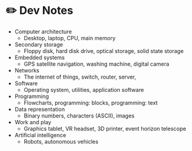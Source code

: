 # ✏️️ Dev Notes

- Computer architecture
    - Desktop, laptop, CPU, main memory
- Secondary storage
    - Floppy disk, hard disk drive, optical storage, solid state storage
- Embedded systems
    - GPS satellite navigation, washing machine, digital camera
- Networks
    - The internet of things, switch, router, server,
- Software
    - Operating system, utilities, application software
- Programming
    - Flowcharts, programming: blocks, programming: text
- Data representation
    - Binary numbers, characters (ASCII), images
- Work and play
    - Graphics tablet, VR headset, 3D printer, event horizon telescope
- Artificial intelligence
    - Robots, autonomous vehicles


